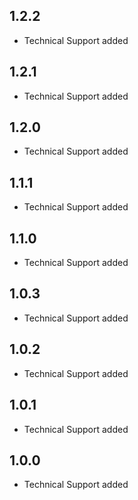 ## 1.2.2

* Technical Support added

## 1.2.1

* Technical Support added

## 1.2.0

* Technical Support added

## 1.1.1

* Technical Support added

## 1.1.0

* Technical Support added

## 1.0.3

* Technical Support added

## 1.0.2

* Technical Support added

## 1.0.1

* Technical Support added

## 1.0.0

* Technical Support added
